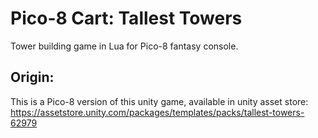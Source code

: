 # Pico-8 Cart: Tallest Towers
Tower building game in Lua for Pico-8 fantasy console.

## Origin:
This is a Pico-8 version of this unity game, available in unity asset store:
https://assetstore.unity.com/packages/templates/packs/tallest-towers-62979
